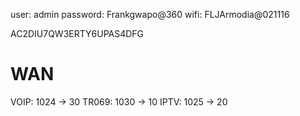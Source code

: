 user: admin
password: Frankgwapo@360
wifi: FLJArmodia@021116

AC2DIU7QW3ERTY6UPAS4DFG

# WAN
VOIP: 1024 -> 30
TR069: 1030 -> 10
IPTV: 1025 -> 20